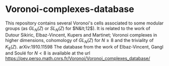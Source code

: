 # Voronoi-complexes-database
This repository contains several Voronoi's cells associated to some modular groups (as $GL_N(Z)$ or $SL_N(Z)$ for $N&lt;12$).
It is related to the work of Dutour Sikiric, Elbaz-Vincent, Kupers and Martinet; Voronoi complexes in higher dimensions, cohomology of $GL_N(Z)$ for $N\geq 8$ and the triviality of $K_8(Z)$. 	arXiv:1910.11598
The database from the  work of Elbaz-Vincent, Gangl and Soulé for $N<8$ is available at the url 
https://pev.perso.math.cnrs.fr/Voronoi/Voronoi_complexes_database/
